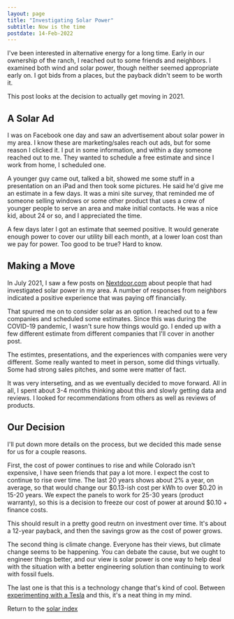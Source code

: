 ```yaml
---
layout: page
title: "Investigating Solar Power"
subtitle: Now is the time
postdate: 14-Feb-2022
---
```


I've been interested in alternative energy for a long time. Early in our ownership of the ranch, I reached out to some friends and neighbors. I examined both wind and solar power, though neither seemed appropriate early on. I got bids from a places, but the payback didn't seem to be worth it.

This post looks at the decision to actually get moving in 2021.

## A Solar Ad

I was on Facebook one day and saw an advertisement about solar power in my area. I know these are marketing/sales reach out ads, but for some reason I clicked it. I put in some information, and within a day someone reached out to me. They wanted to schedule a free estimate and since I work from home, I scheduled one.

A younger guy came out, talked a bit, showed me some stuff in a presentation on an iPad and then took some pictures. He said he'd give me an estimate in a few days. It was a mini site survey, that reminded me of someone selling windows or some other product that uses a crew of younger people to serve an area and make initial contacts. He was a nice kid, about 24 or so, and I appreciated the time.

A few days later I got an estimate that seemed positive. It would generate enough power to cover our utility bill each month, at a lower loan cost than we pay for power. Too good to be true? Hard to know.

## Making a Move

In July 2021, I saw a few posts on [Nextdoor.com](https://nextdoor.com/) about people that had investigated solar power in my area. A number of responses from neighbors indicated a positive experience that was paying off financially.

That spurred me on to consider solar as an option. I reached out to a few companies and scheduled some estimates. Since this was during the COVID-19 pandemic, I wasn't sure how things would go. I ended up with a few different estimate from different companies that I'll cover in another post.

The estimtes, presentations, and the experiences with companies were very different. Some really wanted to meet in person, some did things virtually. Some had strong sales pitches, and some were matter of fact.

It was very interseting, and as we eventually decided to move forward. All in all, I spent about 3-4 months thinking about this and slowly getting data and reviews. I looked for recommendations from others as well as reviews of products.

## Our Decision

I'll put down more details on the process, but we decided this made sense for us for a couple reasons.

First, the cost of power continues to rise and while Colorado isn't expensive, I have seen friends that pay a lot more. I expect the cost to continue to rise over time. The last 20 years shows about 2% a year, on average, so that would change our $0.13-ish cost per kWh to over $0.20 in 15-20 years. We expect the panels to work for 25-30 years (product warranty), so this is a decision to freeze our cost of power at around $0.10 + finance costs. 

This should result in a pretty good reutrn on investment over time. It's about a 12-year payback, and then the savings grow as the cost of power grows.

The second thing is climate change. Everyone has their views, but climate change seems to be happening. You can debate the cause, but we ought to engineer things better, and our view is solar power is one way to help deal with the situation with a better engineering solution than continuing to work with fossil fuels.

The last one is that this is a technology change that's kind of cool. Between [experimenting with a Tesla](https://www.dkranch.net/projects/tesla/theteslaexperience/) and this, it's a neat thing in my mind.

Return to the [solar index](/solar/solarindex)